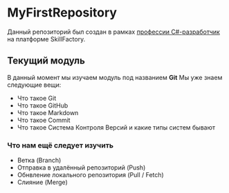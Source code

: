 # MyFirstRepository 

Данный репозиторий был создан в рамках [профессии C#-разработчик](https://skillfactory.ru/csharp) на платформе SkillFactory. 

## Текущий модуль  
В данный момент мы изучаем модуль под названием **Git** 
Мы уже знаем следующие вещи: 

* Что такое Git 
* Что такое GitHub 
* Что такое Markdown
* Что такое Commit
* Что такое Система Контроля Версий и какие типы систем бывают

### Что нам ещё следует изучить
* Ветка (Branch)
* Отправка в удалённый репозиторий (Push)
* Обнвление локального репозитория (Pull / Fetch)
* Слияние (Merge)

  





